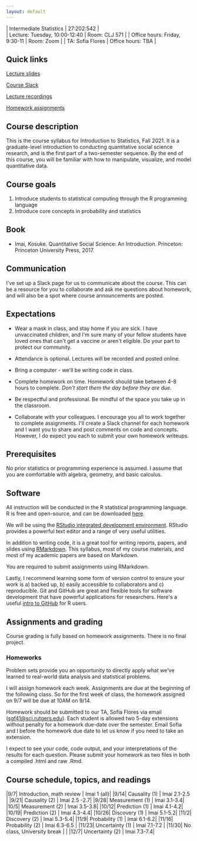 ```yaml
---
layout: default
---
```


| Intermediate Statistics   | 27:202:542 |  
| Lecture: Tuesday, 10:00-12:40   | Room: CLJ 571 |
| Office hours: Friday, 9:30-11 | Room: Zoom |
| TA: Sofia Flores | Office hours: TBA | 

## Quick links

[Lecture slides](https://github.com/f-edwards/intro_stats/tree/master/slides)

[Course Slack](https://introstatsfall2021.slack.com)

[Lecture recordings](https://www.youtube.com/user/frankalready)

[Homework assignments](https://github.com/f-edwards/intro_stats/tree/master/hw)

## Course description

This is the course syllabus for Introduction to Statistics, Fall 2021. It is a graduate-level introduction to conducting quantitative social science research, and is the first part of a two-semester sequence. By the end of this course, you will be familiar with how to manipulate, visualize, and model quantitative data.

## Course goals

1. Introduce students to statistical computing through the R programming language
2. Introduce core concepts in probability and statistics

## Book

- Imai, Kosuke. Quantitative Social Science: An Introduction. Princeton: Princeton University Press, 2017.

## Communication

I've set up a Slack page for us to communicate about the course. This can be a resource for you to collaborate and ask me questions about homework, and will also be a spot where course announcements are posted.

## Expectations

- Wear a mask in class, and stay home if you are sick. I have unvaccinated children, and I'm sure many of your fellow students have loved ones that can't get a vaccine or aren't eligible. Do your part to protect our community.

- Attendance is optional. Lectures will be recorded and posted online.

- Bring a computer - we'll be writing code in class.

- Complete homework on time. Homework should take between 4-8 hours to complete. *Don't start them the day before they are due.*

- Be respectful and professional. Be mindful of the space you take up in the classroom.

- Collaborate with your colleagues. I encourage you all to work together to complete assignments. I'll create a Slack channel for each homework and I want you to share and post comments on code and concepts. However, I do expect you each to submit your own homework writeups. 

## Prerequisites

No prior statistics or programming experience is assumed. I assume that you are comfortable with algebra, geometry, and basic calculus.

## Software

All instruction will be conducted in the R statistical programming language. R is free and open-source, and can be downloaded [here](https://cran.r-project.org/).

We will be using the [RStudio integrated development environment](https://www.rstudio.com/products/rstudio/download/). RStudio provides a powerful text editor and a range of very useful utilities. 

In addition to writing code, it is a great tool for writing reports, papers, and slides using [RMarkdown](https://rmarkdown.rstudio.com/lesson-1.html). This syllabus, most of my course materials, and most of my academic papers are based on Markdown. 

You are required to submit assignments using RMarkdown. 

Lastly, I recommend learning some form of version control to ensure your work is a) backed up, b) easily accessible to collaborators and c) reproducible. Git and GitHub are great and flexible tools for software development that have powerful applications for researchers. Here's a useful [intro to GitHub](https://happygitwithr.com/) for R users.

## Assignments and grading

Course grading is fully based on homework assignments. There is no final project.

### Homeworks

Problem sets provide you an opportunity to directly apply what we've learned to real-world data analysis and statistical problems. 

I will assign homework each week. Assignments are due at the beginning of the following class. So for the first week of class, the homework assigned on 9/7 will be due at 10AM on 9/14. 

Homework should be submitted to our TA, Sofia Flores via email (sgf41@scj.rutgers.edu). Each student is allowed two 5-day extensions without penalty for a homework due-date over the semester. Email Sofia and I before the homework due date to let us know if you need to take an extension.

I expect to see your code, code output, and your interpretations of the results for each question. Please submit your homework as two files in both a compiled .html and raw .Rmd.

## Course schedule, topics, and readings

|9/7| Introduction, math review | Imai 1 (all)|
|9/14| Causality (1) | Imai 2.1-2.5 |
|9/21| Causality (2) | Imai 2.5 -2.7| 
|9/28| Measurement (1) | Imai 3.1-3.4|
|10/5| Measurement (2) | Imai 3.5-3.8|
|10/12| Prediction (1) | Imai 4.1-4.2|
|10/19| Prediction (2) | Imai 4.3-4.4| 
|10/26| Discovery (1) | Imai 5.1-5.2|
|11/2| Discovery (2) | Imai 5.3-5.4|
|11/9| Probability (1) | Imai 6.1-6.2|
|11/16| Probability (2) | Imai 6.3-6.5 |
|11/23| Uncertainty (1) | Imai 7.1-7.2 | 
|11/30| No class, University break |  |
|12/7| Uncertainty (2) | Imai 7.3-7.4|

